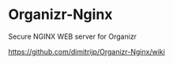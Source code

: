 # Organizr-Nginx
Secure NGINX WEB server for Organizr

https://github.com/dimitrijp/Organizr-Nginx/wiki
